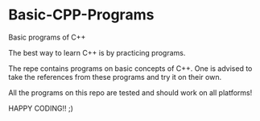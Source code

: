 # Basic-CPP-Programs
Basic programs of C++

The best way to learn C++ is by practicing programs. 

The repe contains programs on basic concepts of C++. One is advised to take the references from these programs and try it on their own.

All the programs on this repo are tested and should work on all platforms!

HAPPY CODING!! ;)
